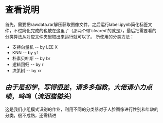 # 查看说明
首先，需要把rawdata.rar解压获取图像文件，之后运行label.ipynb简化标签文件，不过简化完成的也放在这里了（那两个带‘cleared’的就是），最后把需要看的分类算法从对应文件夹里取出来运行就可以了。
所使用的分类方法：
* 支持向量机 -- by LEE X
* KNN -- by yf
* 朴素贝叶斯 -- by br
* 逻辑回归 -- by r
* 决策树 -- by xr

$由于是初学，写得很差，请多多指教，大佬请小力点喷，呜呜（流泪猫猫头）$
---------
这是我们小组模式识别的作业，利用不同的分类器对于人脸图像进行性别和年龄的分类，很不成熟，还需精进
